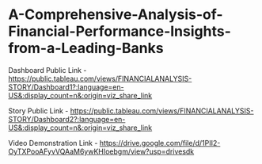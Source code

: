 # A-Comprehensive-Analysis-of-Financial-Performance-Insights-from-a-Leading-Banks

Dashboard Public Link - https://public.tableau.com/views/FINANCIALANALYSIS-STORY/Dashboard1?:language=en-US&:display_count=n&:origin=viz_share_link

Story Public Link - https://public.tableau.com/views/FINANCIALANALYSIS-STORY/Dashboard2?:language=en-US&:display_count=n&:origin=viz_share_link

Video Demonstration Link - https://drive.google.com/file/d/1PII2-OyTXPooAFyvVQAaM6ywKHIoebgm/view?usp=drivesdk


